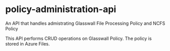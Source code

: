 # policy-administration-api
An API that handles admistrating Glasswall File Processing Policy and NCFS Policy

This API performs CRUD operations on Glasswall Policy. The policy is stored in Azure Files.
